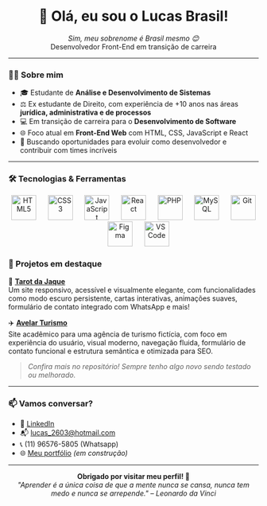 <h1 align="center">👋 Olá, eu sou o Lucas Brasil!</h1>

<p align="center">
  <i>Sim, meu sobrenome é Brasil mesmo 😊</i><br>
  Desenvolvedor Front-End em transição de carreira 
</p>

---

### 👨‍💻 Sobre mim

- 🎓 Estudante de **Análise e Desenvolvimento de Sistemas**
- ⚖️ Ex estudante de Direito, com experiência de +10 anos nas áreas **jurídica, administrativa e de processos**
- 💻 Em transição de carreira para o **Desenvolvimento de Software**
- 🌐 Foco atual em **Front-End Web** com HTML, CSS, JavaScript e React
- 🚀 Buscando oportunidades para evoluir como desenvolvedor e contribuir com times incríveis

---

### 🛠️ Tecnologias & Ferramentas

<div align="center"> <img src="https://cdn.jsdelivr.net/gh/devicons/devicon/icons/html5/html5-original.svg" height="50" alt="HTML5" title="HTML5"/> &nbsp;&nbsp;&nbsp;&nbsp; <img src="https://cdn.jsdelivr.net/gh/devicons/devicon/icons/css3/css3-original.svg" height="50" alt="CSS3" title="CSS3"/> &nbsp;&nbsp;&nbsp;&nbsp; <img src="https://cdn.jsdelivr.net/gh/devicons/devicon/icons/javascript/javascript-original.svg" height="50" alt="JavaScript" title="JavaScript"/> &nbsp;&nbsp;&nbsp;&nbsp; <img src="https://cdn.jsdelivr.net/gh/devicons/devicon/icons/react/react-original.svg" height="50" alt="React" title="React"/> &nbsp;&nbsp;&nbsp;&nbsp; <img src="https://cdn.jsdelivr.net/gh/devicons/devicon/icons/php/php-original.svg" height="50" alt="PHP" title="PHP"/> &nbsp;&nbsp;&nbsp;&nbsp; <img src="https://cdn.jsdelivr.net/gh/devicons/devicon/icons/mysql/mysql-original.svg" height="50" alt="MySQL" title="MySQL"/> &nbsp;&nbsp;&nbsp;&nbsp; <img src="https://cdn.jsdelivr.net/gh/devicons/devicon/icons/git/git-original.svg" height="50" alt="Git" title="Git"/> &nbsp;&nbsp;&nbsp;&nbsp; <img src="https://cdn.jsdelivr.net/gh/devicons/devicon/icons/figma/figma-original.svg" height="50" alt="Figma" title="Figma"/> &nbsp;&nbsp;&nbsp;&nbsp; <img src="https://cdn.jsdelivr.net/gh/devicons/devicon/icons/vscode/vscode-original.svg" height="50" alt="VS Code" title="Visual Studio Code"/> </div>

### 📌 Projetos em destaque

🔮 [**Tarot da Jaque**](https://github.com/seu-usuario/tarot-da-jaque)  
  Um site responsivo, acessível e visualmente elegante, com funcionalidades como modo escuro persistente, cartas interativas, animações suaves, formulário de contato integrado com WhatsApp e mais!

✈️ [**Avelar Turismo**](https://github.com/seu-usuario/avelar-turismo)  
  Site acadêmico para uma agência de turismo fictícia, com foco em experiência do usuário, visual moderno, navegação fluida, formulário de contato funcional e estrutura semântica e otimizada para SEO.

> *Confira mais no repositório! Sempre tenho algo novo sendo testado ou melhorado.*

---

### 📫 Vamos conversar?

- 💼 [LinkedIn](https://www.linkedin.com/in/lucas-avelar-42068435a?utm_source=share&utm_campaign=share_via&utm_content=profile&utm_medium=android_app)  
- 📬 lucas_2603@hotmail.com
- 📞 (11) 96576-5805 (Whatsapp)  
- 🌐 [Meu portfólio](https://seu-portfolio.com) _(em construção)_  

---

<div align="center">
  <strong>Obrigado por visitar meu perfil! 🚀</strong><br>
  <i>"Aprender é a única coisa de que a mente nunca se cansa, nunca tem medo e nunca se arrepende." – Leonardo da Vinci</i>
</div>
